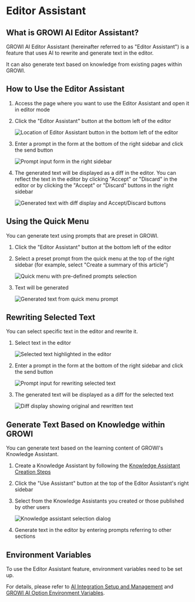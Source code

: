 # Editor Assistant

## What is GROWI AI Editor Assistant?

GROWI AI Editor Assistant (hereinafter referred to as "Editor Assistant") is a feature that uses AI to rewrite and generate text in the editor.

It can also generate text based on knowledge from existing pages within GROWI.

## How to Use the Editor Assistant

1. Access the page where you want to use the Editor Assistant and open it in editor mode
1. Click the "Editor Assistant" button at the bottom left of the editor

    <img :src="$withBase('/assets/images/ja/ai-editor-assistant_1.png')" alt="Location of Editor Assistant button in the bottom left of the editor" class="border">

1. Enter a prompt in the form at the bottom of the right sidebar and click the send button

    <img :src="$withBase('/assets/images/ja/ai-editor-assistant_2.png')" alt="Prompt input form in the right sidebar" class="border">

1. The generated text will be displayed as a diff in the editor. You can reflect the text in the editor by clicking "Accept" or "Discard" in the editor or by clicking the "Accept" or "Discard" buttons in the right sidebar

    <img :src="$withBase('/assets/images/ja/ai-editor-assistant_3.png')" alt="Generated text with diff display and Accept/Discard buttons" class="border">


## Using the Quick Menu

You can generate text using prompts that are preset in GROWI.

1. Click the "Editor Assistant" button at the bottom left of the editor
1. Select a preset prompt from the quick menu at the top of the right sidebar (for example, select "Create a summary of this article")

    <img :src="$withBase('/assets/images/ja/ai-editor-assistant_4.png')" alt="Quick menu with pre-defined prompts selection" class="border">

1. Text will be generated

    <img :src="$withBase('/assets/images/ja/ai-editor-assistant_5.png')" alt="Generated text from quick menu prompt" class="border">


## Rewriting Selected Text

You can select specific text in the editor and rewrite it.

1. Select text in the editor

    <img :src="$withBase('/assets/images/ja/ai-editor-assistant_6.png')" alt="Selected text highlighted in the editor" class="border">

1. Enter a prompt in the form at the bottom of the right sidebar and click the send button

    <img :src="$withBase('/assets/images/ja/ai-editor-assistant_7.png')" alt="Prompt input for rewriting selected text" class="border">

1. The generated text will be displayed as a diff for the selected text

    <img :src="$withBase('/assets/images/ja/ai-editor-assistant_8.png')" alt="Diff display showing original and rewritten text" class="border">


## Generate Text Based on Knowledge within GROWI

You can generate text based on the learning content of GROWI's Knowledge Assistant.

1. Create a Knowledge Assistant by following the [Knowledge Assistant Creation Steps](/en/guide/features/ai-knowledge-assistant#knowledge-assistant-creation-steps)
1. Click the "Use Assistant" button at the top of the Editor Assistant's right sidebar
1. Select from the Knowledge Assistants you created or those published by other users

    <img :src="$withBase('/assets/images/ja/ai-editor-assistant_9.png')" alt="Knowledge assistant selection dialog" class="border">

1. Generate text in the editor by entering prompts referring to other sections

<ContextualBlock context="docs-growi-org">

## Environment Variables

To use the Editor Assistant feature, environment variables need to be set up.

For details, please refer to [AI Integration Setup and Management](/en/admin-guide/management-cookbook/setup-ai) and [GROWI AI Option Environment Variables](/en/admin-guide/admin-cookbook/env-vars).

</ContextualBlock>
